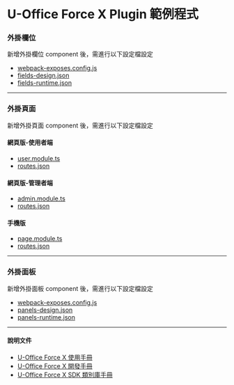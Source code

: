 # U-Office Force X Plugin 範例程式

### 外掛欄位
新增外掛欄位 component 後，需進行以下設定檔設定
* [webpack-exposes.config.js](./Ede.Uofx.Customize.Web/ClientApp/webpack-exposes.config.js)
* [fields-design.json](./Ede.Uofx.Customize.Web/ClientApp/src/assets/configs/fields-design.json)
* [fields-runtime.json](./Ede.Uofx.Customize.Web/ClientApp/src/assets/configs/fields-runtime.json)
***
### 外掛頁面
新增外掛頁面 component 後，需進行以下設定檔設定

#### 網頁版-使用者端
* [user.module.ts](./Ede.Uofx.Customize.Web/ClientApp/src/app/web/pages/user/user.module.ts)
* [routes.json](./Ede.Uofx.Customize.Web/ClientApp/src/assets/configs/routes.json)

#### 網頁版-管理者端
* [admin.module.ts](./Ede.Uofx.Customize.Web/ClientApp/src/app/web/pages/admin/admin.module.ts)
* [routes.json](./Ede.Uofx.Customize.Web/ClientApp/src/assets/configs/routes.json)

#### 手機版
* [page.module.ts](./Ede.Uofx.Customize.Web/ClientApp/src/app/mobile/pages/page.module.ts)
* [routes.json](./Ede.Uofx.Customize.Web/ClientApp/src/assets/configs/routes.json)
  
***
### 外掛面板
新增外掛面板 component 後，需進行以下設定檔設定
* [webpack-exposes.config.js](./Ede.Uofx.Customize.Web/ClientApp/webpack-exposes.config.js)
* [panels-design.json](./Ede.Uofx.Customize.Web/ClientApp/src/assets/configs/panels-design.json)
* [panels-runtime.json](./Ede.Uofx.Customize.Web/ClientApp/src/assets/configs/panels-runtime.json)
***

#### 說明文件
* [U-Office Force X 使用手冊](https://docs.uof.tw/operationdoc/index.html)
* [U-Office Force X 開發手冊](https://docs.uof.tw/techdoc/index.html)
* [U-Office Force X SDK 類別庫手冊](https://docs.uof.tw/sdkdevdoc/api/Ede.Uofx.PubApi.Sdk.NetStd.html)